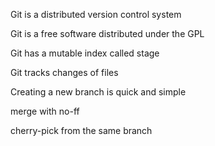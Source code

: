Git is a distributed version control system

Git is a free software distributed under the GPL

Git has a mutable index called stage

Git tracks changes of files

Creating a new branch is quick and simple

merge with no-ff

cherry-pick from the same branch
